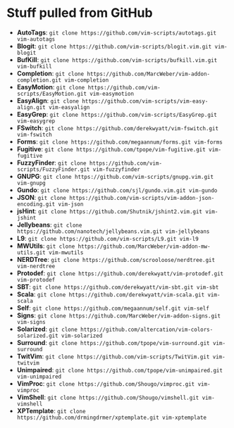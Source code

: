 # Stuff pulled from GitHub

* **AutoTags**:      `git clone https://github.com/vim-scripts/autotags.git vim-autotags`
* **Blogit**:        `git clone https://github.com/vim-scripts/blogit.vim.git vim-blogit`
* **BufKill**:       `git clone https://github.com/vim-scripts/bufkill.vim.git vim-bufkill`
* **Completion**:    `git clone https://github.com/MarcWeber/vim-addon-completion.git vim-completion`
* **EasyMotion**:    `git clone https://github.com/vim-scripts/EasyMotion.git vim-easymotion`
* **EasyAlign**:     `git clone https://github.com/vim-scripts/vim-easy-align.git vim-easyalign`
* **EasyGrep**:		 `git clone https://github.com/vim-scripts/EasyGrep.git vim-easygrep`
* **FSwitch**:       `git clone https://github.com/derekwyatt/vim-fswitch.git vim-fswitch`
* **Forms**:         `git clone https://github.com/megaannum/forms.git vim-forms`
* **Fugitive**:      `git clone https://github.com/tpope/vim-fugitive.git vim-fugitive`
* **FuzzyFinder**:   `git clone https://github.com/vim-scripts/FuzzyFinder.git vim-fuzzyfinder`
* **GNUPG**:         `git clone https://github.com/vim-scripts/gnupg.vim.git vim-gnupg`
* **Gundo**:         `git clone https://github.com/sjl/gundo.vim.git vim-gundo`
* **JSON**:          `git clone https://github.com/vim-scripts/vim-addon-json-encoding.git vim-json`
* **jsHint**:        `git clone https://github.com/Shutnik/jshint2.vim.git vim-jshint`
* **Jellybeans**:    `git clone https://github.com/nanotech/jellybeans.vim.git vim-jellybeans`
* **L9**:            `git clone https://github.com/vim-scripts/L9.git vim-l9`
* **MWUtils**:       `git clone https://github.com/MarcWeber/vim-addon-mw-utils.git vim-mwutils`
* **NERDTree**:      `git clone https://github.com/scrooloose/nerdtree.git vim-nerdtree`
* **Protodef**:      `git clone https://github.com/derekwyatt/vim-protodef.git vim-protodef`
* **SBT**:           `git clone https://github.com/derekwyatt/vim-sbt.git vim-sbt`
* **Scala**:         `git clone https://github.com/derekwyatt/vim-scala.git vim-scala`
* **Self**:          `git clone https://github.com/megaannum/self.git vim-self`
* **Signs**:         `git clone https://github.com/MarcWeber/vim-addon-signs.git vim-signs`
* **Solarized**:     `git clone https://github.com/altercation/vim-colors-solarized.git vim-solarized`
* **Surround**:      `git clone https://github.com/tpope/vim-surround.git vim-surround`
* **TwitVim**:       `git clone https://github.com/vim-scripts/TwitVim.git vim-twitvim`
* **Unimpaired**:    `git clone https://github.com/tpope/vim-unimpaired.git vim-unimpaired`
* **VimProc**:       `git clone https://github.com/Shougo/vimproc.git vim-vimproc`
* **VimShell**:      `git clone https://github.com/Shougo/vimshell.git vim-vimshell`
* **XPTemplate**:    `git clone https://github.com/drmingdrmer/xptemplate.git vim-xptemplate`
